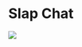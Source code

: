 # Slap Chat

![](https://raw.githubusercontent.com/wes06/Cslap-chat/master/Imgs/Imgs/slapchat-assembly.png)

